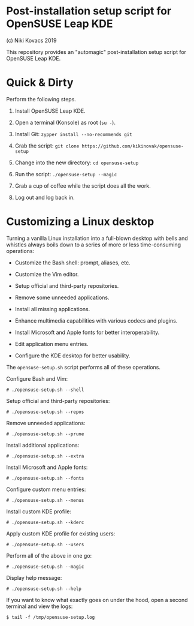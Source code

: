 # Post-installation setup script for OpenSUSE Leap KDE

(c) Niki Kovacs 2019 

This repository provides an "automagic" post-installation setup script for
OpenSUSE Leap KDE. 

# Quick & Dirty

Perform the following steps.

  1. Install OpenSUSE Leap KDE.

  2. Open a terminal (Konsole) as root (`su -`).

  3. Install Git: `zypper install --no-recommends git`

  4. Grab the script: `git clone https://github.com/kikinovak/opensuse-setup`

  5. Change into the new directory: `cd opensuse-setup`

  6. Run the script: `./opensuse-setup --magic`

  7. Grab a cup of coffee while the script does all the work.

  8. Log out and log back in.

# Customizing a Linux desktop

Turning a vanilla Linux installation into a full-blown desktop with bells and
whistles always boils down to a series of more or less time-consuming
operations:

  * Customize the Bash shell: prompt, aliases, etc.

  * Customize the Vim editor.

  * Setup official and third-party repositories.

  * Remove some unneeded applications.

  * Install all missing applications.

  * Enhance multimedia capabilities with various codecs and plugins.

  * Install Microsoft and Apple fonts for better interoperability.

  * Edit application menu entries.

  * Configure the KDE desktop for better usability.

The `opensuse-setup.sh` script performs all of these operations.

Configure Bash and Vim:
```
# ./opensuse-setup.sh --shell
```
Setup official and third-party repositories:
```
# ./opensuse-setup.sh --repos
```
Remove unneeded applications:
```
# ./opensuse-setup.sh --prune
```
Install additional applications:
```
# ./opensuse-setup.sh --extra
```
Install Microsoft and Apple fonts:
```
# ./opensuse-setup.sh --fonts
```
Configure custom menu entries:
```
# ./opensuse-setup.sh --menus
```
Install custom KDE profile:
```
# ./opensuse-setup.sh --kderc
```
Apply custom KDE profile for existing users:
```
# ./opensuse-setup.sh --users
```
Perform all of the above in one go:
```
# ./opensuse-setup.sh --magic
```
Display help message:
```
# ./opensuse-setup.sh --help
```
If you want to know what exactly goes on under the hood, open a second terminal
and view the logs:
```
$ tail -f /tmp/opensuse-setup.log
```

